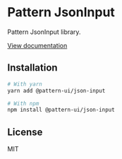 # Pattern JsonInput

Pattern JsonInput library.

[View documentation](https://pattern.icu/)

## Installation

```sh
# With yarn
yarn add @pattern-ui/json-input

# With npm
npm install @pattern-ui/json-input
```

## License

MIT
